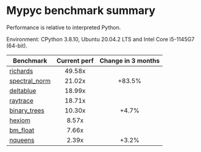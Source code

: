 # Mypyc benchmark summary

Performance is relative to interpreted Python.

Environment: CPython 3.8.10, Ubuntu 20.04.2 LTS and Intel Core i5-1145G7 (64-bit).

| Benchmark | Current perf | Change in 3 months |
| --- | :---: | :---: |
| [richards](benchmarks/richards.md) | 49.58x |  |
| [spectral_norm](benchmarks/spectral_norm.md) | 21.02x | +83.5% |
| [deltablue](benchmarks/deltablue.md) | 18.99x |  |
| [raytrace](benchmarks/raytrace.md) | 18.71x |  |
| [binary_trees](benchmarks/binary_trees.md) | 10.30x | +4.7% |
| [hexiom](benchmarks/hexiom.md) | 8.57x |  |
| [bm_float](benchmarks/bm_float.md) | 7.66x |  |
| [nqueens](benchmarks/nqueens.md) | 2.39x | +3.2% |

